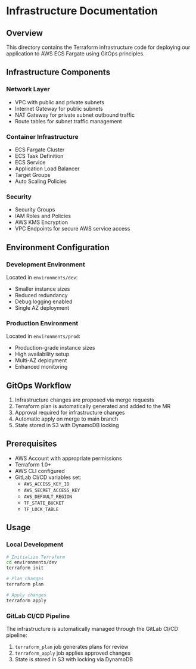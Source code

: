 # Infrastructure Documentation

## Overview
This directory contains the Terraform infrastructure code for deploying our application to AWS ECS Fargate using GitOps principles.

## Infrastructure Components

### Network Layer
- VPC with public and private subnets
- Internet Gateway for public subnets
- NAT Gateway for private subnet outbound traffic
- Route tables for subnet traffic management

### Container Infrastructure
- ECS Fargate Cluster
- ECS Task Definition
- ECS Service
- Application Load Balancer
- Target Groups
- Auto Scaling Policies

### Security
- Security Groups
- IAM Roles and Policies
- AWS KMS Encryption
- VPC Endpoints for secure AWS service access

## Environment Configuration

### Development Environment
Located in `environments/dev`:
- Smaller instance sizes
- Reduced redundancy
- Debug logging enabled
- Single AZ deployment

### Production Environment
Located in `environments/prod`:
- Production-grade instance sizes
- High availability setup
- Multi-AZ deployment
- Enhanced monitoring

## GitOps Workflow

1. Infrastructure changes are proposed via merge requests
2. Terraform plan is automatically generated and added to the MR
3. Approval required for infrastructure changes
4. Automatic apply on merge to main branch
5. State stored in S3 with DynamoDB locking

## Prerequisites

- AWS Account with appropriate permissions
- Terraform 1.0+
- AWS CLI configured
- GitLab CI/CD variables set:
  - `AWS_ACCESS_KEY_ID`
  - `AWS_SECRET_ACCESS_KEY`
  - `AWS_DEFAULT_REGION`
  - `TF_STATE_BUCKET`
  - `TF_LOCK_TABLE`

## Usage

### Local Development
```bash
# Initialize Terraform
cd environments/dev
terraform init

# Plan changes
terraform plan

# Apply changes
terraform apply
```

### GitLab CI/CD Pipeline
The infrastructure is automatically managed through the GitLab CI/CD pipeline:
1. `terraform_plan` job generates plans for review
2. `terraform_apply` job applies approved changes
3. State is stored in S3 with locking via DynamoDB
